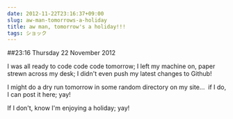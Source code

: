 ```yaml
---
date: 2012-11-22T23:16:37+09:00
slug: aw-man-tomorrows-a-holiday
title: aw man, tomorrow's a holiday!!!
tags: ショック
---
```


##23:16 Thursday 22 November 2012

I was all ready to code code code tomorrow; I left my machine on, paper strewn across my desk; I didn't even push my latest changes to Github!

I might do a dry run tomorrow in some random directory on my site...  if I do, I can post it here; yay!

If I don't, know I'm enjoying a holiday; yay!
